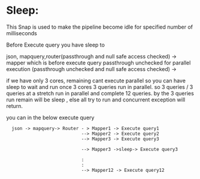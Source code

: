 Sleep:
======

This Snap is used to make the pipeline become idle for specified number of milliseconds

Before Execute query you have sleep to 

json, mapquery,router(passthrough and null safe access checked) -> 
 mapper which is before execute query passthrough unchecked for parallel execution
 (passthrough unchecked and null safe access checked) ->
 
 if we have only 3 cores, remaining cant execute parallel so you can have sleep to wait and run once
 3 cores 3 queries run in parallel. so 3 queries / 3 queries  at a stretch run in parallel and complete  12 queries.
 by the 3 queries run remain will be sleep , else all try to run and concurrent exception will return.


you can in the below execute query 

      json -> mapquery-> Router - > Mapper1 -> Execute query1
                                --> Mapper2 -> Execute query2         
                                --> Mapper3 -> Execute query3

                                --> Mapper3 ->sleep-> Execute query3

                                :
                                :
                                --> Mapper12 -> Execute query12
